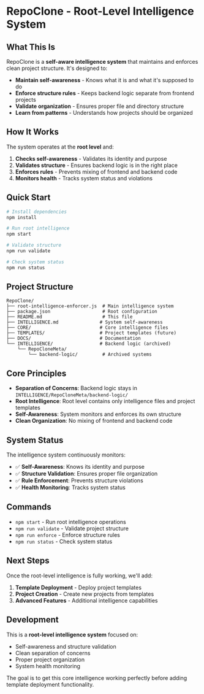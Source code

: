 # RepoClone - Root-Level Intelligence System

## What This Is

RepoClone is a **self-aware intelligence system** that maintains and enforces clean project structure. It's designed to:

- **Maintain self-awareness** - Knows what it is and what it's supposed to do
- **Enforce structure rules** - Keeps backend logic separate from frontend projects
- **Validate organization** - Ensures proper file and directory structure
- **Learn from patterns** - Understands how projects should be organized

## How It Works

The system operates at the **root level** and:

1. **Checks self-awareness** - Validates its identity and purpose
2. **Validates structure** - Ensures backend logic is in the right place
3. **Enforces rules** - Prevents mixing of frontend and backend code
4. **Monitors health** - Tracks system status and violations

## Quick Start

```bash
# Install dependencies
npm install

# Run root intelligence
npm start

# Validate structure
npm run validate

# Check system status
npm run status
```

## Project Structure

```
RepoClone/
├── root-intelligence-enforcer.js  # Main intelligence system
├── package.json                   # Root configuration
├── README.md                      # This file
├── INTELLIGENCE.md               # System self-awareness
├── CORE/                         # Core intelligence files
├── TEMPLATES/                    # Project templates (future)
├── DOCS/                         # Documentation
└── INTELLIGENCE/                 # Backend logic (archived)
    └── RepoCloneMeta/
        └── backend-logic/         # Archived systems
```

## Core Principles

- **Separation of Concerns**: Backend logic stays in `INTELLIGENCE/RepoCloneMeta/backend-logic/`
- **Root Intelligence**: Root level contains only intelligence files and project templates
- **Self-Awareness**: System monitors and enforces its own structure
- **Clean Organization**: No mixing of frontend and backend code

## System Status

The intelligence system continuously monitors:

- ✅ **Self-Awareness**: Knows its identity and purpose
- ✅ **Structure Validation**: Ensures proper file organization
- ✅ **Rule Enforcement**: Prevents structure violations
- ✅ **Health Monitoring**: Tracks system status

## Commands

- `npm start` - Run root intelligence operations
- `npm run validate` - Validate project structure
- `npm run enforce` - Enforce structure rules
- `npm run status` - Check system status

## Next Steps

Once the root-level intelligence is fully working, we'll add:

1. **Template Deployment** - Deploy project templates
2. **Project Creation** - Create new projects from templates
3. **Advanced Features** - Additional intelligence capabilities

## Development

This is a **root-level intelligence system** focused on:
- Self-awareness and structure validation
- Clean separation of concerns
- Proper project organization
- System health monitoring

The goal is to get this core intelligence working perfectly before adding template deployment functionality.
